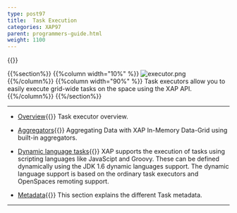 ```yaml
---
type: post97
title:  Task Execution
categories: XAP97
parent: programmers-guide.html
weight: 1100
---
```


{{<wbr>}}

{{%section%}}
{{%column width="10%" %}}
![executor.png](/attachment_files/subject/executor.png)
{{%/column%}}
{{%column width="90%" %}}
Task executors allow you to easily execute grid-wide tasks on the space using the XAP API.
{{%/column%}}
{{%/section%}}

<hr/>


- [Overview](./task-execution-over-the-space.html){{<wbr>}}
Task executor overview.

- [Aggregators](./aggregators.html){{<wbr>}}
Aggregating Data with XAP In-Memory Data-Grid using built-in aggregators.

- [Dynamic language tasks](./dynamic-language-tasks.html){{<wbr>}}
XAP supports the execution of tasks using scripting languages like JavaScipt and Groovy. These can be defined dynamically using the JDK 1.6 dynamic languages support. The dynamic language support is based on the ordinary task executors and OpenSpaces remoting support.


- [Metadata](./task-metadata.html){{<wbr>}}
This section explains the different Task metadata.
<hr/>
